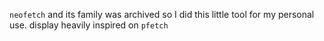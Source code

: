 `neofetch` and its family was archived so I did this little tool for my personal use. display heavily inspired on `pfetch`
